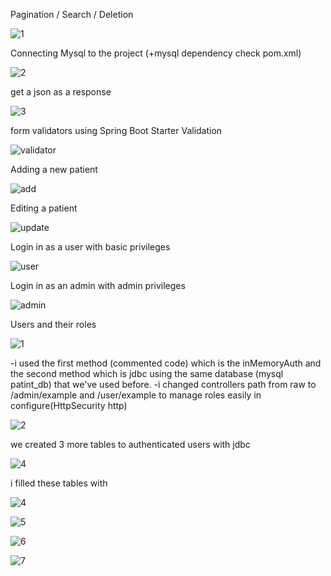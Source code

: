 Pagination / Search / Deletion


![1](https://user-images.githubusercontent.com/65183563/162337105-0b14e5d7-c4e2-4abd-8f37-f5c5428d3c6c.gif)

Connecting Mysql to the project (+mysql dependency check pom.xml)

![2](https://user-images.githubusercontent.com/65183563/162337672-909af7d1-573c-46af-b48d-1a1f673e8f59.gif)

get a json as a response

![3](https://user-images.githubusercontent.com/65183563/162337818-a0c870b1-993e-4427-9fb5-28a1cb25bf7a.gif)

form validators using Spring Boot Starter Validation

![validator](https://user-images.githubusercontent.com/65183563/164327239-01fbc5ff-becb-435b-9dc5-478725a9f8ed.gif)

Adding a new patient

![add](https://user-images.githubusercontent.com/65183563/164327201-5c2b6133-cb52-40b7-8661-138283220591.gif)

Editing a patient

![update](https://user-images.githubusercontent.com/65183563/164327214-b4f17e60-21bc-4334-bf6e-384ee1c3cbc4.gif)

Login in as a user with basic privileges

![user](https://user-images.githubusercontent.com/65183563/164981134-68397baa-44c4-4626-a1e6-be5818d08c35.gif)

Login in as an admin with admin privileges

![admin](https://user-images.githubusercontent.com/65183563/164981141-6d061d2f-d66c-412b-8efb-d47df5bb31ba.gif)

Users and their roles 

![1](https://user-images.githubusercontent.com/65183563/164981373-2a7becee-812e-4ff6-be96-24df2e9eb234.PNG)

-i used the first method (commented code) which is the inMemoryAuth 
and the second method which is jdbc using the same database (mysql patint_db) that we've used before.
-i changed controllers path from raw to /admin/example and /user/example to manage roles easily in configure(HttpSecurity http)


![2](https://user-images.githubusercontent.com/65183563/164981842-cf3511a1-b2ad-40bd-80c1-2cac2ad19c57.PNG)


we created 3 more tables to authenticated users with jdbc

![4](https://user-images.githubusercontent.com/65183563/164981905-b9dc885d-4a25-4e37-a060-01fad0633cab.PNG)

i filled these tables with

![4](https://user-images.githubusercontent.com/65183563/164981961-5a4c0947-427a-433f-aa7d-329bf18e64e3.PNG)

![5](https://user-images.githubusercontent.com/65183563/164981938-cf5b8746-79c3-4ffb-a770-f5b2c4d4bae9.PNG)

![6](https://user-images.githubusercontent.com/65183563/164981943-ede9c824-1341-419f-bb6e-e4eecd2b93bd.PNG)

![7](https://user-images.githubusercontent.com/65183563/164981953-94ffda8a-6a81-4163-9112-f388252d374d.PNG)














